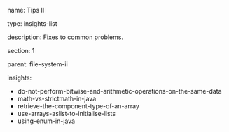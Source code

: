 name: Tips II

type: insights-list

description: Fixes to common problems.

section: 1

parent: file-system-ii 

insights:
  - do-not-perform-bitwise-and-arithmetic-operations-on-the-same-data
  - math-vs-strictmath-in-java
  - retrieve-the-component-type-of-an-array
  - use-arrays-aslist-to-initialise-lists
  - using-enum-in-java

